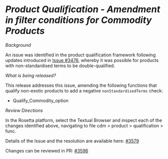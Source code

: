 # _Product Qualification - Amendment in filter conditions for Commodity Products_

_Background_

An issue was identified in the product qualification framework following updates introduced in [Issue #3476](https://github.com/finos/common-domain-model/issues/3476), whereby it was possible for products with non-standardised terms to be double-qualified. 

_What is being released?_

This release addresses this issue, amending the following functions that qualify non-exotic products to add a negative `nonStandardisedTerms` check:

* Qualify_Commodity_option

_Review Directions_

In the Rosetta platform, select the Textual Browser and inspect each of the changes identified above, navigating to file cdm > product > qualification > func.

Details of the Issue and the resolution are available here: [#3579](https://github.com/finos/common-domain-model/issues/3579)

Changes can be reviewed in PR: [#3596](https://github.com/finos/common-domain-model/pull/3596)
